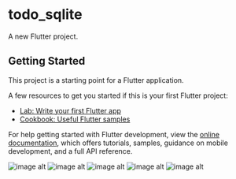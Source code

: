 # todo_sqlite

A new Flutter project.

## Getting Started

This project is a starting point for a Flutter application.

A few resources to get you started if this is your first Flutter project:

- [Lab: Write your first Flutter app](https://docs.flutter.dev/get-started/codelab)
- [Cookbook: Useful Flutter samples](https://docs.flutter.dev/cookbook)

For help getting started with Flutter development, view the
[online documentation](https://docs.flutter.dev/), which offers tutorials,
samples, guidance on mobile development, and a full API reference.

![image alt](https://github.com/Ahmetyilmazz/Flutter_App/blob/0d97f6932acecb0e1690e605c0c3fe18c95c1e16/todo_sqlite/app_screenshot/Screenshot_1720625162.png)
![image alt](https://github.com/Ahmetyilmazz/Flutter_App/blob/0d97f6932acecb0e1690e605c0c3fe18c95c1e16/todo_sqlite/app_screenshot/Screenshot_1723979305.png)
![image alt](https://github.com/Ahmetyilmazz/Flutter_App/blob/0d97f6932acecb0e1690e605c0c3fe18c95c1e16/todo_sqlite/app_screenshot/Screenshot_1723979352.png)
![image alt](https://github.com/Ahmetyilmazz/Flutter_App/blob/0d97f6932acecb0e1690e605c0c3fe18c95c1e16/todo_sqlite/app_screenshot/Screenshot_1723979362.png)
![image alt](https://github.com/Ahmetyilmazz/Flutter_App/blob/0d97f6932acecb0e1690e605c0c3fe18c95c1e16/todo_sqlite/app_screenshot/Screenshot_1723979365.png)
